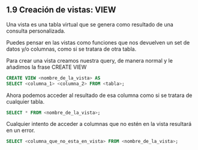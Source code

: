 ## 1.9 Creación de vistas: VIEW

Una vista es una tabla virtual que se genera como resultado de una consulta personalizada.

Puedes pensar en las vistas como funciones que nos devuelven un set de datos y/o columnas, como si se tratara de otra tabla.

Para crear una vista creamos nuestra query, de manera normal y le añadimos la frase CREATE VIEW

``` sql
CREATE VIEW <nombre_de_la_vista> AS
SELECT <columna_1> <columna_2> FROM <tabla>;
```

Ahora podemos acceder al resultado de esa columna como si se tratara de cualquier tabla.

``` sql
SELECT * FROM <nombre_de_la_vista>;
```

Cualquier intento de acceder a columnas que no estén en la vista resultará en un error.

``` sql
SELECT <columna_que_no_esta_en_vista> FROM <nombre_de_la_vista>;
```

